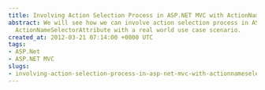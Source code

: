 ```yaml
---
title: Involving Action Selection Process in ASP.NET MVC with ActionNameSelectorAttribute
abstract: We will see how we can involve action selection process in ASP.NET MVC with
  ActionNameSelectorAttribute with a real world use case scenario.
created_at: 2012-03-21 07:14:00 +0000 UTC
tags:
- ASP.Net
- ASP.NET MVC
slugs:
- involving-action-selection-process-in-asp-net-mvc-with-actionnameselectorattribute
---
```

